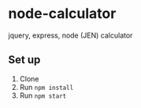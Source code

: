 # node-calculator
jquery, express, node (JEN) calculator

## Set up
1. Clone
2. Run `npm install`
3. Run `npm start`
